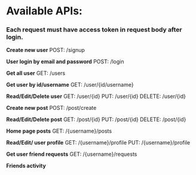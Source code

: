 # Available APIs:
### Each request must have access token in request body after login.

**Create new user**
POST: /signup

**User login by email and password**
POST: /login

**Get all user**
GET: /users

**Get user by id/username**
GET: /user/{id/username}

**Read/Edit/Delete user**
GET: /user/{id}
PUT: /user/{id}
DELETE: /user/{id}

**Create new post**
POST: /post/create

**Read/Edit/Delete post**
GET: /post/{id}
PUT: /post/{id}
DELETE: /post/{id}

**Home page posts**
GET: /{username}/posts

**Read/Edit/ user profile**
GET: /{username}/profile
PUT: /{username}/profile

**Get user friend requests**
GET: /{username}/requests

**Friends activity**
